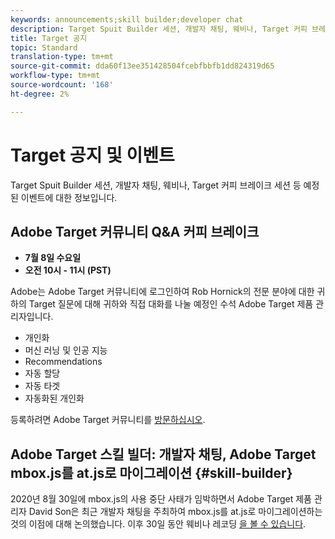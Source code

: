 ```yaml
---
keywords: announcements;skill builder;developer chat
description: Target Spuit Builder 세션, 개발자 채팅, 웨비나, Target 커피 브레이크 세션 등 예정된 이벤트에 대한 정보입니다.
title: Target 공지
topic: Standard
translation-type: tm+mt
source-git-commit: dda60f13ee351428504fcebfbbfb1dd824319d65
workflow-type: tm+mt
source-wordcount: '168'
ht-degree: 2%

---
```



# Target 공지 및 이벤트

Target Spuit Builder 세션, 개발자 채팅, 웨비나, Target 커피 브레이크 세션 등 예정된 이벤트에 대한 정보입니다.

## Adobe Target 커뮤니티 Q&amp;A 커피 브레이크

* **7월 8일 수요일**
* **오전 10시 - 11시 (PST)**

Adobe는 Adobe Target 커뮤니티에 로그인하여 Rob Hornick의 전문 분야에 대한 귀하의 Target 질문에 대해 귀하와 직접 대화를 나눌 예정인 수석 Adobe Target 제품 관리자입니다.

* 개인화
* 머신 러닝 및 인공 지능
* Recommendations
* 자동 할당
* 자동 타겟
* 자동화된 개인화

등록하려면 Adobe Target 커뮤니티를 [방문하십시오](https://experienceleaguecommunities.adobe.com/t5/adobe-target-discussions/at-community-q-amp-a-coffee-break-7-8-rob-hornick-adobe-target/td-p/369558).

## Adobe Target 스킬 빌더: 개발자 채팅, Adobe Target mbox.js를 at.js로 마이그레이션 {#skill-builder}

2020년 8월 30일에 mbox.js의 사용 중단 사태가 임박하면서 Adobe Target 제품 관리자 David Son은 최근 개발자 채팅을 주최하여 mbox.js를 at.js로 마이그레이션하는 것의 이점에 대해 논의했습니다. 이후 30일 동안 웨비나 레코딩 [을 볼 수 있습니다](https://seminars.adobeconnect.com/ptdo6mfo6qn6/?proto=true).
